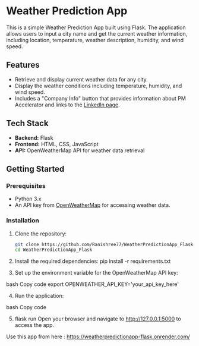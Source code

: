 # Weather Prediction App

This is a simple Weather Prediction App built using Flask. The application allows users to input a city name and get the current weather information, including location, temperature, weather description, humidity, and wind speed.

## Features
- Retrieve and display current weather data for any city.
- Display the weather conditions including temperature, humidity, and wind speed.
- Includes a "Company Info" button that provides information about PM Accelerator and links to the [LinkedIn page](https://www.linkedin.com/company/pm-accelerator/).

## Tech Stack
- **Backend:** Flask
- **Frontend:** HTML, CSS, JavaScript
- **API:** OpenWeatherMap API for weather data retrieval

## Getting Started

### Prerequisites
- Python 3.x
- An API key from [OpenWeatherMap](https://home.openweathermap.org/users/sign_up) for accessing weather data.

### Installation
1. Clone the repository:
   ```bash
   git clone https://github.com/Ranishree77/WeatherPredictionApp_Flask.git
   cd WeatherPredictionApp_Flask

2. Install the required dependencies:
   pip install -r requirements.txt

3. Set up the environment variable for the OpenWeatherMap API key:

  bash
  Copy code
  export OPENWEATHER_API_KEY='your_api_key_here'

4. Run the application:

  bash
  Copy code

5. flask run
  Open your browser and navigate to http://127.0.0.1:5000 to access the app.

Use this app from here : https://weatherpredictionapp-flask.onrender.com/ 
